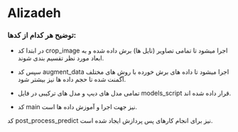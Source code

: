 # Alizadeh

### توضیح هر کدام از کدها:
 - در ابتدا کد crop_image اجرا میشود تا تمامی تصاویر (تایل ها) برش داده شده و به ابعاد مورد نظر تقسیم بندی شوند.
 
 - سپس کد augment_data اجرا میشود تا داده های برش خورده با روش های مختلف آگمنت شده تا حجم داده ها نیز بیشتر شود.
 
 - تمامی مدل های دیپ و مدل های ترکیبی در فایل models_script قرار داده شده اند.

 - کد main نیز جهت اجرا و آموزش داده ها است.

 کد post_process_predict نیز برای انجام کارهای پس پردازش ایجاد شده است.





